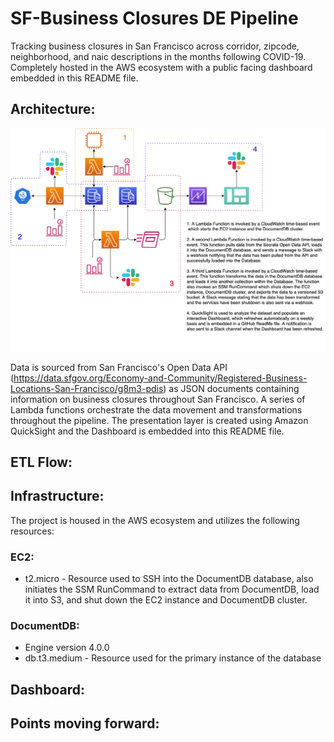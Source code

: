 # SF-Business Closures DE Pipeline

Tracking business closures in San Francisco across corridor, zipcode, neighborhood, and naic descriptions in the months following COVID-19. Completely hosted in the AWS ecosystem with a public facing dashboard embedded in this README file.

## Architecture:
![](DE-Project.png)

Data is sourced from San Francisco's Open Data API (https://data.sfgov.org/Economy-and-Community/Registered-Business-Locations-San-Francisco/g8m3-pdis) as JSON documents containing information on business closures throughout San Francisco. A series of Lambda functions orchestrate the data movement and transformations throughout the pipeline. The presentation layer is created using Amazon QuickSight and the Dashboard is embedded into this README file.

## ETL Flow:

## Infrastructure:
The project is housed in the AWS ecosystem and utilizes the following resources:

### EC2:

- t2.micro - Resource used to SSH into the DocumentDB database, also initiates the SSM RunCommand to extract data from DocumentDB, load it into S3, and shut down the EC2 instance and DocumentDB cluster.

### DocumentDB:

- Engine version 4.0.0
- db.t3.medium - Resource used for the primary instance of the database

## Dashboard:

## Points moving forward:

